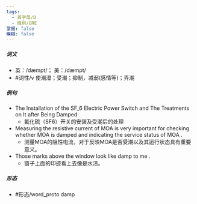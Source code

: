 ```yaml
---
tags:
  - 首字母/D
  - 级别/GRE
掌握: false
模糊: false
---
```

##### 词义
- 英：/dæmpt/； 美：/dæmpt/
- #词性/v  使潮湿；受潮；抑制，减弱(感情等)；弄潮
##### 例句
- The Installation of the SF_6 Electric Power Switch and The Treatments on It after Being Damped
	- 氟化硫（SF6）开关的安装及受潮后的处理
- Measuring the resistive current of MOA is very important for checking whether MOA is damped and indicating the service status of MOA .
	- 测量MOA的阻性电流，对于反映MOA是否受潮以及其运行状态具有重要意义。
- Those marks above the window look like damp to me .
	- 窗子上面的印迹看上去像是水渍。
##### 形态
- #形态/word_proto damp
